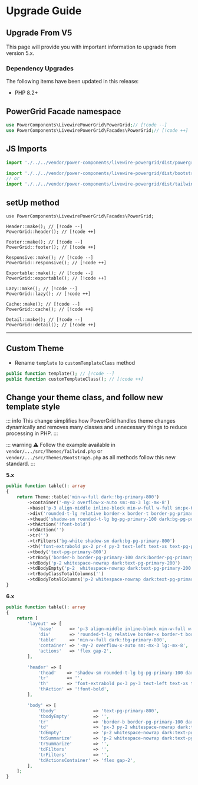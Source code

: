 # Upgrade Guide

## Upgrade From V5

This page will provide you with important information to upgrade from version 5.x.

### Dependency Upgrades

The following items have been updated in this release:

* PHP 8.2+

## PowerGrid Facade namespace

```php
use PowerComponents\LivewirePowerGrid\PowerGrid;// [!code --]
use PowerComponents\LivewirePowerGrid\Facades\PowerGrid;// [!code ++]
```

## JS Imports

```js
import './../../vendor/power-components/livewire-powergrid/dist/powergrid.css' // [!code --]

import './../../vendor/power-components/livewire-powergrid/dist/bootstrap5.css' // [!code ++]
// or 
import './../../vendor/power-components/livewire-powergrid/dist/tailwind.css' // [!code ++]

```

## setUp method

```php{4}
use PowerComponents\LivewirePowerGrid\Facades\PowerGrid;

Header::make(); // [!code --]
PowerGrid::header(); // [!code ++]

Footer::make(); // [!code --]
PowerGrid::footer(); // [!code ++]

Responsive::make(); // [!code --]
PowerGrid::responsive(); // [!code ++]

Exportable::make(); // [!code --]
PowerGrid::exportable(); // [!code ++]

Lazy::make(); // [!code --]
PowerGrid::lazy(); // [!code ++]

Cache::make(); // [!code --]
PowerGrid::cache(); // [!code ++]

Detail::make(); // [!code --]
PowerGrid::detail(); // [!code ++]
```

---

## Custom Theme

* Rename `template` to `customTemplateClass` method

```php
public function template(); // [!code --]
public function customTemplateClass(); // [!code ++]

```

## Change your theme class, and follow new template style

::: info
This change simplifies how PowerGrid handles theme changes dynamically and removes many classes and unnecessary things to reduce processing in PHP.
:::

::: warning
⚠️ Follow the example available in `vendor/.../src/Themes/Tailwind.php` or `vendor/.../src/Themes/Bootstrap5.php` as all methods follow this new standard.
:::

**5.x**

```php
public function table(): array
{
    return Theme::table('min-w-full dark:!bg-primary-800')
        ->container('-my-2 overflow-x-auto sm:-mx-3 lg:-mx-8')
        ->base('p-3 align-middle inline-block min-w-full w-full sm:px-6 lg:px-8')
        ->div('rounded-t-lg relative border-x border-t border-pg-primary-200 dark:bg-pg-primary-700 dark:border-pg-primary-600')
        ->thead('shadow-sm rounded-t-lg bg-pg-primary-100 dark:bg-pg-primary-900')
        ->thAction('!font-bold')
        ->tdAction('')
        ->tr('')
        ->trFilters('bg-white shadow-sm dark:bg-pg-primary-800')
        ->th('font-extrabold px-2 pr-4 py-3 text-left text-xs text-pg-primary-700 tracking-wider whitespace-nowrap dark:text-pg-primary-300')
        ->tbody('text-pg-primary-800')
        ->trBody('border-b border-pg-primary-100 dark:border-pg-primary-600 hover:bg-pg-primary-50 dark:bg-pg-primary-800 dark:hover:bg-pg-primary-700')
        ->tdBody('p-2 whitespace-nowrap dark:text-pg-primary-200')
        ->tdBodyEmpty('p-2  whitespace-nowrap dark:text-pg-primary-200')
        ->trBodyClassTotalColumns('')
        ->tdBodyTotalColumns('p-2 whitespace-nowrap dark:text-pg-primary-200 text-sm text-pg-primary-600 text-right space-y-2')
}
```

**6.x**

```php
public function table(): array
{
    return [
        'layout' => [
            'base'      => 'p-3 align-middle inline-block min-w-full w-full sm:px-6 lg:px-8',
            'div'       => 'rounded-t-lg relative border-x border-t border-pg-primary-200 dark:bg-pg-primary-700 dark:border-pg-primary-600',
            'table'     => 'min-w-full dark:!bg-primary-800',
            'container' => '-my-2 overflow-x-auto sm:-mx-3 lg:-mx-8',
            'actions'   => 'flex gap-2',
        ],

        'header' => [
            'thead'    => 'shadow-sm rounded-t-lg bg-pg-primary-100 dark:bg-pg-primary-900',
            'tr'       => '',
            'th'       => 'font-extrabold px-3 py-3 text-left text-xs text-pg-primary-700 tracking-wider whitespace-nowrap dark:text-pg-primary-300',
            'thAction' => '!font-bold',
        ],

        'body' => [
            'tbody'              => 'text-pg-primary-800',
            'tbodyEmpty'         => '',
            'tr'                 => 'border-b border-pg-primary-100 dark:border-pg-primary-600 hover:bg-pg-primary-50 dark:bg-pg-primary-800 dark:hover:bg-pg-primary-700',
            'td'                 => 'px-3 py-2 whitespace-nowrap dark:text-pg-primary-200',
            'tdEmpty'            => 'p-2 whitespace-nowrap dark:text-pg-primary-200',
            'tdSummarize'        => 'p-2 whitespace-nowrap dark:text-pg-primary-200 text-sm text-pg-primary-600 text-right space-y-2',
            'trSummarize'        => '',
            'tdFilters'          => '',
            'trFilters'          => '',
            'tdActionsContainer' => 'flex gap-2',
        ],
    ];
}
```
